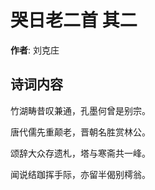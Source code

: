 # 哭日老二首  其二

**作者**: 刘克庄

## 诗词内容

竹湖畴昔叹兼通，孔墨何曾是别宗。

唐代儒先重颠老，晋朝名胜赏林公。

颂辞大众存遗札，塔与寒斋共一峰。

闻说结跏挥手际，亦留半偈别樗翁。

